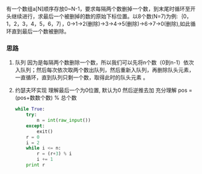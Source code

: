有一个数组a[N]顺序存放0~N-1，要求每隔两个数删掉一个数，到末尾时循环至开头继续进行，求最后一个被删掉的数的原始下标位置。以8个数(N=7)为例:｛0，1，2，3，4，5，6，7｝，0->1->2(删除)->3->4->5(删除)->6->7->0(删除),如此循环直到最后一个数被删除。

### 思路

1. 队列
   因为是每隔两个数删除一个数，所以我们可以先将n个数（0到n-1）依次入队列；然后每次依次取两个数出队列，然后重新入队列，再删除队头元素，一直循环，直到队列只剩一个数，取得此时的队头元素 。

2. 约瑟夫环实现
   理解最后一个为0位置, 默认为0
   然后逆推去加
   充分理解 pos = (pos+数数个数) % 总个数

   ```python
   while True:
       try:
           n = int(raw_input())
       except:
           exit()
       r = 0
       i = 2
       while i <= n:
           r = (r+3) % i
           i += 1
       print r
   ```

   